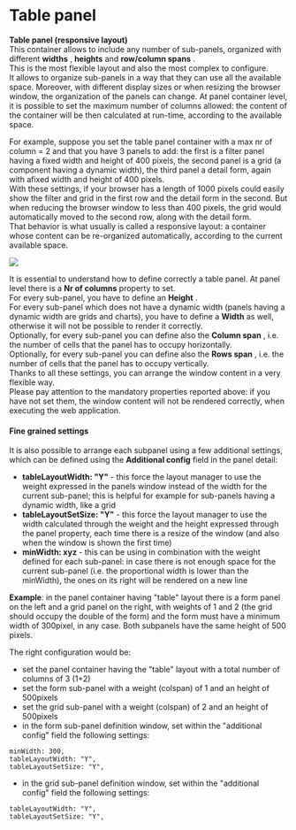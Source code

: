 # Table panel

**Table panel \(responsive layout\)**  
This container allows to include any number of sub-panels, organized with different **widths** , **heights** and **row/column spans** .  
This is the most flexible layout and also the most complex to configure.  
It allows to organize sub-panels in a way that they can use all the available space. Moreover, with different display sizes or when resizing the browser window, the organization of the panels can change. At panel container level, it is possible to set the maximum number of columns allowed: the content of the container will be then calculated at run-time, according to the available space.

For example, suppose you set the table panel container with a max nr of column = 2 and that you have 3 panels to add: the first is a filter panel having a fixed width and height of 400 pixels, the second panel is a grid \(a component having a dynamic width\), the third panel a detail form, again with afixed width and height of 400 pixels.  
With these settings, if your browser has a length of 1000 pixels could easily show the filter and grid in the first row and the detail form in the second. But when reducing the browser window to less than 400 pixels, the grid would automatically moved to the second row, along with the detail form.  
That behavior is what usually is called a responsive layout: a container whose content can be re-organized automatically, according to the current available space.

![](http://4wsplatform.org/wp-content/uploads/2018/01/table.png)

It is essential to understand how to define correctly a table panel. At panel level there is a **Nr of columns** property to set.  
For every sub-panel, you have to define an **Height** .  
For every sub-panel which does not have a dynamic width \(panels having a dynamic width are grids and charts\), you have to define a **Width** as well, otherwise it will not be possible to render it correctly.  
Optionally, for every sub-panel you can define also the **Column span** , i.e. the number of cells that the panel has to occupy horizontally.  
Optionally, for every sub-panel you can define also the **Rows span** , i.e. the number of cells that the panel has to occupy vertically.  
Thanks to all these settings, you can arrange the window content in a very flexible way.  
Please pay attention to the mandatory properties reported above: if you have not set them, the window content will not be rendered correctly, when executing the web application.

#### Fine grained settings

It is also possible to arrange each subpanel using a few additional settings, which can be defined using the **Additional config** field in the panel detail:

* **tableLayoutWidth: "Y"** - this force the layout manager to use the weight expressed in the panels window instead of the width for the current sub-panel; this is helpful for example for sub-panels having a dynamic width, like a grid
* **tableLayoutSetSize: "Y"** - this force the layout manager to use the width calculated through the weight and the height expressed through the panel property, each time there is a resize of the window \(and also when the window is shown the first time\)
* **minWidth: xyz** - this can be using in combination with the weight defined for each sub-panel: in case there is not enough space for the current sub-panel \(i.e. the proportional width is lower than the minWidth\), the ones on its right will be rendered on a new line

**Example**: in the panel container having "table" layout there is a form panel on the left and a grid panel on the right, with weights of 1 and 2 \(the grid should occupy the double of the form\) and the form must have a minimum width of 300pixel, in any case. Both subpanels have the same height of 500 pixels.

The right configuration would be:

* set the panel container having the "table" layout with a total number of columns of 3 \(1+2\)
* set the form sub-panel with a weight \(colspan\) of 1 and an height of 500pixels
* set the grid sub-panel with a weight \(colspan\) of 2 and an height of 500pixels
* in the form sub-panel definition window, set within the "additional config" field the following settings:

```text
minWidth: 300,
tableLayoutWidth: "Y",
tableLayoutSetSize: "Y",
```

* in the grid sub-panel definition window, set within the "additional config" field the following settings:

```text
tableLayoutWidth: "Y",
tableLayoutSetSize: "Y",
```













